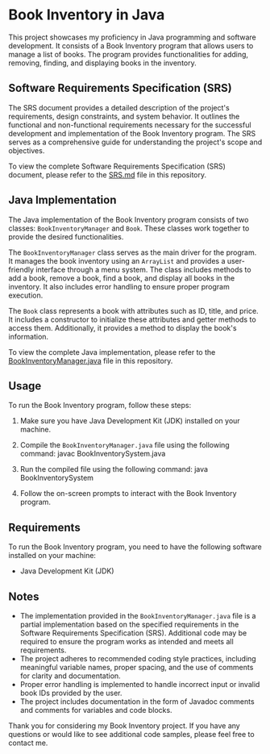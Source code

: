 # Book Inventory in Java

This project showcases my proficiency in Java programming and software development. It consists of a Book Inventory program that allows users to manage a list of books. The program provides functionalities for adding, removing, finding, and displaying books in the inventory. 

## Software Requirements Specification (SRS)

The SRS document provides a detailed description of the project's requirements, design constraints, and system behavior. It outlines the functional and non-functional requirements necessary for the successful development and implementation of the Book Inventory program. The SRS serves as a comprehensive guide for understanding the project's scope and objectives.

To view the complete Software Requirements Specification (SRS) document, please refer to the [SRS.md](SRS.md) file in this repository.

## Java Implementation

The Java implementation of the Book Inventory program consists of two classes: `BookInventoryManager` and `Book`. These classes work together to provide the desired functionalities.

The `BookInventoryManager` class serves as the main driver for the program. It manages the book inventory using an `ArrayList` and provides a user-friendly interface through a menu system. The class includes methods to add a book, remove a book, find a book, and display all books in the inventory. It also includes error handling to ensure proper program execution.

The `Book` class represents a book with attributes such as ID, title, and price. It includes a constructor to initialize these attributes and getter methods to access them. Additionally, it provides a method to display the book's information.

To view the complete Java implementation, please refer to the [BookInventoryManager.java](BookInventoryManager.java) file in this repository.

## Usage

To run the Book Inventory program, follow these steps:

1. Make sure you have Java Development Kit (JDK) installed on your machine.

2. Compile the `BookInventoryManager.java` file using the following command: javac BookInventorySystem.java

3. Run the compiled file using the following command: java BookInventorySystem

4. Follow the on-screen prompts to interact with the Book Inventory program.

## Requirements

To run the Book Inventory program, you need to have the following software installed on your machine:

- Java Development Kit (JDK)

## Notes

- The implementation provided in the `BookInventoryManager.java` file is a partial implementation based on the specified requirements in the Software Requirements Specification (SRS). Additional code may be required to ensure the program works as intended and meets all requirements.
- The project adheres to recommended coding style practices, including meaningful variable names, proper spacing, and the use of comments for clarity and documentation.
- Proper error handling is implemented to handle incorrect input or invalid book IDs provided by the user.
- The project includes documentation in the form of Javadoc comments and comments for variables and code blocks.

Thank you for considering my Book Inventory project. If you have any questions or would like to see additional code samples, please feel free to contact me.
